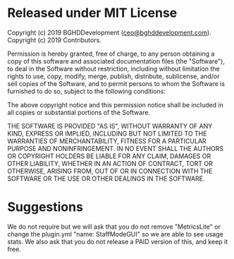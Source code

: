 # Released under MIT License

Copyright (c) 2019 BGHDDevelopment (ceo@bghddevelopment.com).  
Copyright (c) 2019 Contributors.

Permission is hereby granted, free of charge, to any person obtaining a copy of this software and associated documentation files (the "Software"), to deal in the Software without restriction, including without limitation the rights to use, copy, modify, merge, publish, distribute, sublicense, and/or sell copies of the Software, and to permit persons to whom the Software is furnished to do so, subject to the following conditions:

The above copyright notice and this permission notice shall be included in all copies or substantial portions of the Software.

THE SOFTWARE IS PROVIDED "AS IS", WITHOUT WARRANTY OF ANY KIND, EXPRESS OR IMPLIED, INCLUDING BUT NOT LIMITED TO THE WARRANTIES OF MERCHANTABILITY, FITNESS FOR A PARTICULAR PURPOSE AND NONINFRINGEMENT. IN NO EVENT SHALL THE AUTHORS OR COPYRIGHT HOLDERS BE LIABLE FOR ANY CLAIM, DAMAGES OR OTHER LIABILITY, WHETHER IN AN ACTION OF CONTRACT, TORT OR OTHERWISE, ARISING FROM, OUT OF OR IN CONNECTION WITH THE SOFTWARE OR THE USE OR OTHER DEALINGS IN THE SOFTWARE.

# Suggestions
We do not require but we will ask that you do not remove "MetricsLite" or change the plugin.yml "name: StaffModeGUI" so we are able to see usage stats.
We also ask that you do not release a PAID version of this, and keep it free.
